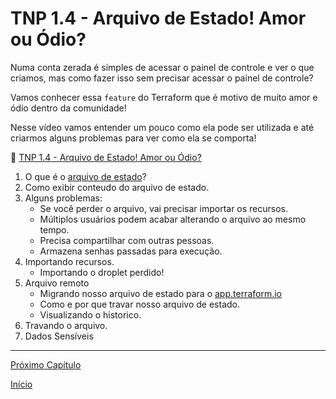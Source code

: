 # TNP 1.4 - Arquivo de Estado! Amor ou Ódio?

Numa conta zerada é simples de acessar o painel de controle e ver o que criamos, mas como fazer isso sem precisar acessar o painel de controle?

Vamos conhecer essa `feature` do Terraform que é motivo de muito amor e ódio dentro da comunidade! 

Nesse vídeo vamos entender um pouco como ela pode ser utilizada e até criarmos alguns problemas para ver como ela se comporta!

🎥 [TNP 1.4 - Arquivo de Estado! Amor ou Ódio?]()

1. O que é o [arquivo de estado](https://www.terraform.io/docs/state/)?
1. Como exibir conteudo do arquivo de estado.
1. Alguns problemas:
    * Se você perder o arquivo, vai precisar importar os recursos.
    * Múltiplos usuários podem acabar alterando o arquivo ao mesmo tempo.
    * Precisa compartilhar com outras pessoas.
    * Armazena senhas passadas para execução. 
1. Importando recursos.
    * Importando o droplet perdido!
1. Arquivo remoto
    * Migrando nosso arquivo de estado para o [app.terraform.io](https://app.terraform.io)
    * Como e por que travar nosso arquivo de estado.
    * Visualizando o historico.
1. Travando o arquivo.
1. Dados Sensíveis

---

[Próximo Capítulo](/modulos/modulo_01/tnp_05.md)

[Início](/README.md)
